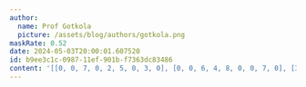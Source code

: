```yaml
---
author:
  name: Prof Gotkola
  picture: /assets/blog/authors/gotkola.png
maskRate: 0.52
date: 2024-05-03T20:00:01.607520
id: b9ee3c1c-0987-11ef-901b-f7363dc83486
content: '[[0, 0, 7, 0, 2, 5, 0, 3, 0], [0, 0, 6, 4, 8, 0, 0, 7, 0], [3, 4, 0, 0, 0, 0, 6, 5, 2], [7, 0, 0, 0, 0, 0, 9, 0, 3], [0, 0, 4, 3, 7, 6, 2, 0, 1], [0, 1, 3, 0, 4, 2, 0, 6, 0], [6, 0, 0, 2, 0, 4, 5, 9, 8], [0, 0, 5, 0, 0, 0, 0, 0, 7], [2, 0, 9, 0, 5, 0, 0, 0, 6]]'
---
```

